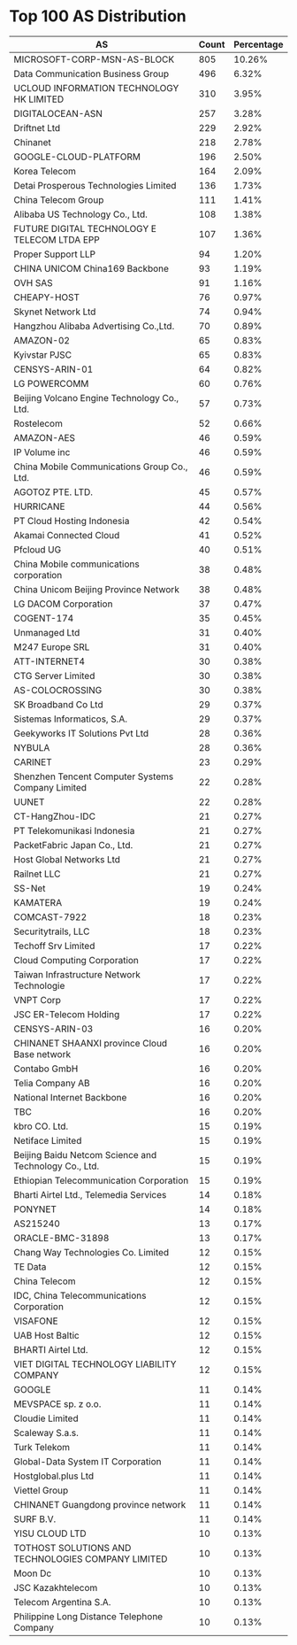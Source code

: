 # Top 100 AS Distribution
| AS | Count | Percentage |
|----|----|----|
| MICROSOFT-CORP-MSN-AS-BLOCK | 805 | 10.26% |
| Data Communication Business Group | 496 | 6.32% |
| UCLOUD INFORMATION TECHNOLOGY HK LIMITED | 310 | 3.95% |
| DIGITALOCEAN-ASN | 257 | 3.28% |
| Driftnet Ltd | 229 | 2.92% |
| Chinanet | 218 | 2.78% |
| GOOGLE-CLOUD-PLATFORM | 196 | 2.50% |
| Korea Telecom | 164 | 2.09% |
| Detai Prosperous Technologies Limited | 136 | 1.73% |
| China Telecom Group | 111 | 1.41% |
| Alibaba US Technology Co., Ltd. | 108 | 1.38% |
| FUTURE DIGITAL TECHNOLOGY E TELECOM LTDA EPP | 107 | 1.36% |
| Proper Support LLP | 94 | 1.20% |
| CHINA UNICOM China169 Backbone | 93 | 1.19% |
| OVH SAS | 91 | 1.16% |
| CHEAPY-HOST | 76 | 0.97% |
| Skynet Network Ltd | 74 | 0.94% |
| Hangzhou Alibaba Advertising Co.,Ltd. | 70 | 0.89% |
| AMAZON-02 | 65 | 0.83% |
| Kyivstar PJSC | 65 | 0.83% |
| CENSYS-ARIN-01 | 64 | 0.82% |
| LG POWERCOMM | 60 | 0.76% |
| Beijing Volcano Engine Technology Co., Ltd. | 57 | 0.73% |
| Rostelecom | 52 | 0.66% |
| AMAZON-AES | 46 | 0.59% |
| IP Volume inc | 46 | 0.59% |
| China Mobile Communications Group Co., Ltd. | 46 | 0.59% |
| AGOTOZ PTE. LTD. | 45 | 0.57% |
| HURRICANE | 44 | 0.56% |
| PT Cloud Hosting Indonesia | 42 | 0.54% |
| Akamai Connected Cloud | 41 | 0.52% |
| Pfcloud UG | 40 | 0.51% |
| China Mobile communications corporation | 38 | 0.48% |
| China Unicom Beijing Province Network | 38 | 0.48% |
| LG DACOM Corporation | 37 | 0.47% |
| COGENT-174 | 35 | 0.45% |
| Unmanaged Ltd | 31 | 0.40% |
| M247 Europe SRL | 31 | 0.40% |
| ATT-INTERNET4 | 30 | 0.38% |
| CTG Server Limited | 30 | 0.38% |
| AS-COLOCROSSING | 30 | 0.38% |
| SK Broadband Co Ltd | 29 | 0.37% |
| Sistemas Informaticos, S.A. | 29 | 0.37% |
| Geekyworks IT Solutions Pvt Ltd | 28 | 0.36% |
| NYBULA | 28 | 0.36% |
| CARINET | 23 | 0.29% |
| Shenzhen Tencent Computer Systems Company Limited | 22 | 0.28% |
| UUNET | 22 | 0.28% |
| CT-HangZhou-IDC | 21 | 0.27% |
| PT Telekomunikasi Indonesia | 21 | 0.27% |
| PacketFabric Japan Co., Ltd. | 21 | 0.27% |
| Host Global Networks Ltd | 21 | 0.27% |
| Railnet LLC | 21 | 0.27% |
| SS-Net | 19 | 0.24% |
| KAMATERA | 19 | 0.24% |
| COMCAST-7922 | 18 | 0.23% |
| Securitytrails, LLC | 18 | 0.23% |
| Techoff Srv Limited | 17 | 0.22% |
| Cloud Computing Corporation | 17 | 0.22% |
| Taiwan Infrastructure Network Technologie | 17 | 0.22% |
| VNPT Corp | 17 | 0.22% |
| JSC ER-Telecom Holding | 17 | 0.22% |
| CENSYS-ARIN-03 | 16 | 0.20% |
| CHINANET SHAANXI province Cloud Base network | 16 | 0.20% |
| Contabo GmbH | 16 | 0.20% |
| Telia Company AB | 16 | 0.20% |
| National Internet Backbone | 16 | 0.20% |
| TBC | 16 | 0.20% |
| kbro CO. Ltd. | 15 | 0.19% |
| Netiface Limited | 15 | 0.19% |
| Beijing Baidu Netcom Science and Technology Co., Ltd. | 15 | 0.19% |
| Ethiopian Telecommunication Corporation | 15 | 0.19% |
| Bharti Airtel Ltd., Telemedia Services | 14 | 0.18% |
| PONYNET | 14 | 0.18% |
| AS215240 | 13 | 0.17% |
| ORACLE-BMC-31898 | 13 | 0.17% |
| Chang Way Technologies Co. Limited | 12 | 0.15% |
| TE Data | 12 | 0.15% |
| China Telecom | 12 | 0.15% |
| IDC, China Telecommunications Corporation | 12 | 0.15% |
| VISAFONE | 12 | 0.15% |
| UAB Host Baltic | 12 | 0.15% |
| BHARTI Airtel Ltd. | 12 | 0.15% |
| VIET DIGITAL TECHNOLOGY LIABILITY COMPANY | 12 | 0.15% |
| GOOGLE | 11 | 0.14% |
| MEVSPACE sp. z o.o. | 11 | 0.14% |
| Cloudie Limited | 11 | 0.14% |
| Scaleway S.a.s. | 11 | 0.14% |
| Turk Telekom | 11 | 0.14% |
| Global-Data System IT Corporation | 11 | 0.14% |
| Hostglobal.plus Ltd | 11 | 0.14% |
| Viettel Group | 11 | 0.14% |
| CHINANET Guangdong province network | 11 | 0.14% |
| SURF B.V. | 11 | 0.14% |
| YISU CLOUD LTD | 10 | 0.13% |
| TOTHOST SOLUTIONS AND TECHNOLOGIES COMPANY LIMITED | 10 | 0.13% |
| Moon Dc | 10 | 0.13% |
| JSC Kazakhtelecom | 10 | 0.13% |
| Telecom Argentina S.A. | 10 | 0.13% |
| Philippine Long Distance Telephone Company | 10 | 0.13% |
